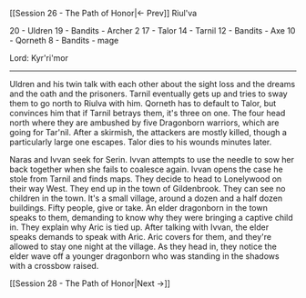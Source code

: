 [[Session 26 - The Path of Honor|<- Prev]]
Riul'va

20 - Uldren
19 - Bandits - Archer 2
17 - Talor
14 - Tarnil
12 - Bandits - Axe
10 - Qorneth
8 - Bandits - mage

Lord: Kyr'ri'mor

---
Uldren and his twin talk with each other about the sight loss and the dreams and the oath and the prisoners. Tarnil eventually gets up and tries to sway them to go north to Riulva with him. Qorneth has to default to Talor, but convinces him that if Tarnil betrays them, it's three on one. 
The four head north where they are ambushed by five Dragonborn warriors, which are going for Tar'nil. After a skirmish, the attackers are mostly killed, though a particularly large one escapes. Talor dies to his wounds minutes later.

Naras and Ivvan seek for Serin. Ivvan attempts to use the needle to sow her back together when she fails to coalesce again. Ivvan opens the case he stole from Tarnil and finds maps. They decide to head to Lonelywood on their way West. They end up in the town of Gildenbrook. They can see no children in the town. It's a small village, around a dozen and a half dozen buildings. Fifty people, give or take. An elder dragonborn in the town speaks to them, demanding to know why they were bringing a captive child in. They explain why Aric is tied up. After talking with Ivvan, the elder speaks demands to speak with Aric. Aric covers for them, and they're allowed to stay one night at the village. As they head in, they notice the elder wave off a younger dragonborn who was standing in the shadows with a crossbow raised.

[[Session 28 - The Path of Honor|Next ->]]
